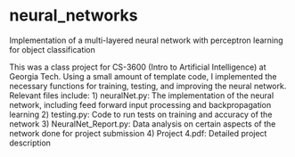 # neural_networks
Implementation of a multi-layered neural network with perceptron learning for object classification

This was a class project for CS-3600 (Intro to Artificial Intelligence) at Georgia Tech. Using a small amount of template code, I implemented the necessary functions for training, testing, and improving the neural network. Relevant files include:
    1) neuralNet.py: The implementation of the neural network, including feed forward input processing and backpropagation learning
    2) testing.py: Code to run tests on training and accuracy of the network
    3) NeuralNet_Report.py: Data analysis on certain aspects of the network done for project submission
    4) Project 4.pdf: Detailed project description

